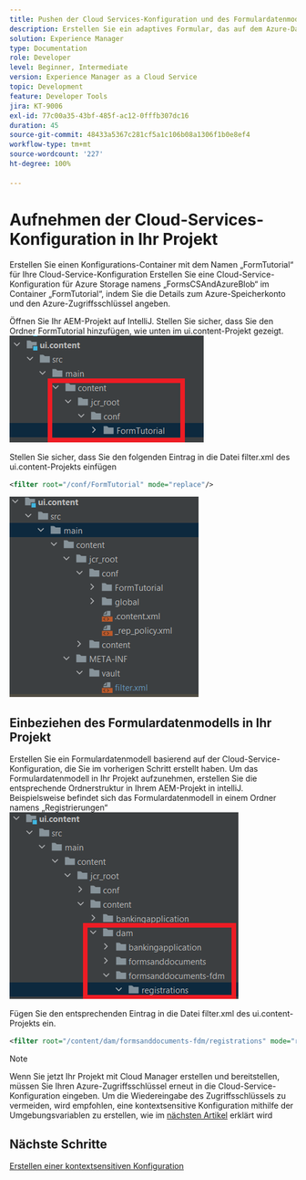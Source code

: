 ```yaml
---
title: Pushen der Cloud Services-Konfiguration und des Formulardatenmodells in die Cloud-Instanz
description: Erstellen Sie ein adaptives Formular, das auf dem Azure-Datenmodell zur Datenspeicherung basiert, und pushen Sie es in die Cloud-Instanz.
solution: Experience Manager
type: Documentation
role: Developer
level: Beginner, Intermediate
version: Experience Manager as a Cloud Service
topic: Development
feature: Developer Tools
jira: KT-9006
exl-id: 77c00a35-43bf-485f-ac12-0fffb307dc16
duration: 45
source-git-commit: 48433a5367c281cf5a1c106b08a1306f1b0e8ef4
workflow-type: tm+mt
source-wordcount: '227'
ht-degree: 100%

---
```


# Aufnehmen der Cloud-Services-Konfiguration in Ihr Projekt

Erstellen Sie einen Konfigurations-Container mit dem Namen „FormTutorial“ für Ihre Cloud-Service-Konfiguration
Erstellen Sie eine Cloud-Service-Konfiguration für Azure Storage namens „FormsCSAndAzureBlob“ im Container „FormTutorial“, indem Sie die Details zum Azure-Speicherkonto und den Azure-Zugriffsschlüssel angeben.

Öffnen Sie Ihr AEM-Projekt auf IntelliJ. Stellen Sie sicher, dass Sie den Ordner FormTutorial hinzufügen, wie unten im ui.content-Projekt gezeigt.
![cloud-services-configuration](assets/cloud-services-configuration.png)

Stellen Sie sicher, dass Sie den folgenden Eintrag in die Datei filter.xml des ui.content-Projekts einfügen

```xml
<filter root="/conf/FormTutorial" mode="replace"/>
```

![filter-xml](assets/ui-content-filter.png)

## Einbeziehen des Formulardatenmodells in Ihr Projekt

Erstellen Sie ein Formulardatenmodell basierend auf der Cloud-Service-Konfiguration, die Sie im vorherigen Schritt erstellt haben. Um das Formulardatenmodell in Ihr Projekt aufzunehmen, erstellen Sie die entsprechende Ordnerstruktur in Ihrem AEM-Projekt in intelliJ. Beispielsweise befindet sich das Formulardatenmodell in einem Ordner namens „Registrierungen“
![fdm-content](assets/ui-content-fdm.png)

Fügen Sie den entsprechenden Eintrag in die Datei filter.xml des ui.content-Projekts ein.

```xml
<filter root="/content/dam/formsanddocuments-fdm/registrations" mode="replace"/>
```


>[!NOTE]
>
>Wenn Sie jetzt Ihr Projekt mit Cloud Manager erstellen und bereitstellen, müssen Sie Ihren Azure-Zugriffsschlüssel erneut in die Cloud-Service-Konfiguration eingeben. Um die Wiedereingabe des Zugriffsschlüssels zu vermeiden, wird empfohlen, eine kontextsensitive Konfiguration mithilfe der Umgebungsvariablen zu erstellen, wie im [nächsten Artikel](./context-aware-fdm.md) erklärt wird

## Nächste Schritte

[Erstellen einer kontextsensitiven Konfiguration](./context-aware-fdm.md)
